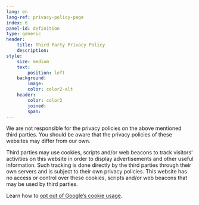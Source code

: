 ```yaml
---
lang: en
lang-ref: privacy-policy-page
index: 6
panel-id: definition
type: generic
header:
    title: Third Party Privacy Policy
    description:
style:
    size: medium
    text:
        position: left
    background:
        image:
        color: color2-alt
    header:
        color: color2
        joined: 
        span:
---
```

<div class="inner">
    <p>We are not responsible for the privacy policies on the above mentioned third parties. You should be aware that the privacy policies of these websites may differ from our own.</p>
    <p>Third parties may use cookies, scripts and/or web beacons to track visitors' activities on this website in order to display advertisements and other useful information. Such tracking is done directly by the third parties through their own servers and is subject to their own privacy policies. This website has no access or control over these cookies, scripts and/or web beacons that may be used by third parties.</p>
    <p>Learn how to <a href="http://www.google.com/privacy_ads.html">opt out of Google’s cookie usage</a>.</p>
</div>
